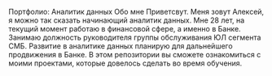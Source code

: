 Портфолио: Аналитик данных
Обо мне
Приветсвут. Меня зовут Алексей, я можно так сказать начинающий аналитик данных. Мне 28 лет, на текущий момент работаю в финансовой сфере, а именно в Банке. Занимаю должность руководителя группы обслуживания ЮЛ сегмента СМБ. Развитие в аналитике данных планирую для дальнейшего продвижения в Банке. В этом репозитории вы сможете ознакомиться с моими проектами, которые довелось сделать во время обучения.
